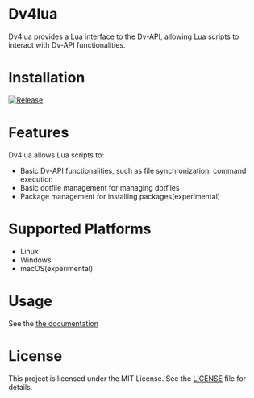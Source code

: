 # Dv4lua

Dv4lua provides a Lua interface to the Dv-API, allowing Lua scripts to interact with Dv-API functionalities.

# Installation

[![Release](https://img.shields.io/github/v/release/km0e/dv4lua)](https://github.com/km0e/dv4lua/releases/latest)

# Features

Dv4lua allows Lua scripts to:

- Basic Dv-API functionalities, such as file synchronization, command execution
- Basic dotfile management for managing dotfiles
- Package management for installing packages(experimental)

# Supported Platforms

- Linux
- Windows
- macOS(experimental)

# Usage

See the [the documentation](https://blog.101248.xyz/zh/dv4lua)

# License

This project is licensed under the MIT License. See the [LICENSE](LICENSE) file for details.
